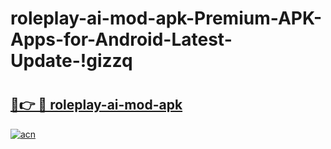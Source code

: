 # roleplay-ai-mod-apk-Premium-APK-Apps-for-Android-Latest-Update-!gizzq

# <h2><a href="https://fvjqy8.esa.edu.pl?title=roleplay-ai-mod-apk&ref=gizzq">🔗👉 🔴 roleplay-ai-mod-apk</a></h2>

[![acn](https://github.com/user-attachments/assets/0f9c940e-d8b0-45ae-aac7-cd30a18b3e1c)](https://fvjqy8.esa.edu.pl?title=roleplay-ai-mod-apk&ref=gizzq)

